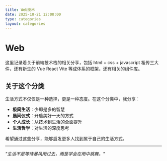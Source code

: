 ```yaml
---
title: Web技术
date: 2025-10-21 12:00:00
type: categories
layout: categories
---
```


# Web

这里记录着关于前端技术栈的相关分享，包括 html + css + javascript 祖传三大件，还有新生的 Vue React Vite 等成体系的框架，还有相关的组件库。

## 关于这个分类

生活方式不仅仅是一种选择，更是一种态度。在这个分类中，我分享：

- **极简生活**：少即是多的智慧
- **晨间仪式**：开启美好一天的方式
- **个人成长**：从技术到生活的全面提升
- **生活哲学**：对生活的深度思考

希望通过这些分享，能够启发更多人找到属于自己的生活方式。

---

*"生活不是等待暴风雨过去，而是学会在雨中跳舞。"*
